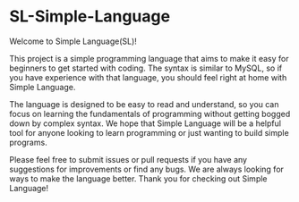 # SL-Simple-Language
Welcome to Simple Language(SL)!

This project is a simple programming language that aims to make it easy for beginners to get started with coding. The syntax is similar to MySQL, so if you have experience with that language, you should feel right at home with Simple Language.

The language is designed to be easy to read and understand, so you can focus on learning the fundamentals of programming without getting bogged down by complex syntax. We hope that Simple Language will be a helpful tool for anyone looking to learn programming or just wanting to build simple programs.

Please feel free to submit issues or pull requests if you have any suggestions for improvements or find any bugs. We are always looking for ways to make the language better. Thank you for checking out Simple Language!
